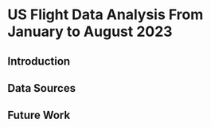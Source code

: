 # US Flight Data Analysis From January to August 2023

## Introduction

## Data Sources

## Future Work
